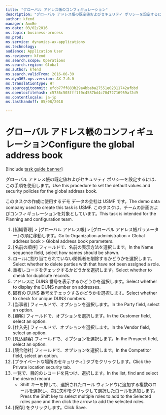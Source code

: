 ```yaml
--- 
title: "グローバル アドレス帳のコンフィギュレーション"
description: "グローバル アドレス帳の既定値およびセキュリティ ポリシーを設定するには、この手順を使用します。"
author: kfend
manager: AnnBe
ms.date: 03/02/2016
ms.topic: business-process
ms.prod: 
ms.service: dynamics-ax-applications
ms.technology: 
audience: Application User
ms.reviewer: kfend
ms.search.scope: Operations
ms.search.region: Global
ms.author: kfend
ms.search.validFrom: 2016-06-30
ms.dyn365.ops.version: AX 7.0.0
ms.translationtype: HT
ms.sourcegitcommit: efcb77ff883b29a4bbaba27551e02311742afbbd
ms.openlocfilehash: c5736c503fff1f0c4587bd4c70472716959af2d9
ms.contentlocale: ja-jp
ms.lasthandoff: 05/08/2018

---
```

# <a name="configure-the-global-address-book"></a><span data-ttu-id="6f5d2-103">グローバル アドレス帳のコンフィギュレーション</span><span class="sxs-lookup"><span data-stu-id="6f5d2-103">Configure the global address book</span></span>

[!include [task guide banner](../../includes/task-guide-banner.md)]

<span data-ttu-id="6f5d2-104">グローバル アドレス帳の既定値およびセキュリティ ポリシーを設定するには、この手順を使用します。</span><span class="sxs-lookup"><span data-stu-id="6f5d2-104">Use this procedure to set the default values and security policies for the global address book.</span></span> 

<span data-ttu-id="6f5d2-105">このタスクの作成に使用するデモ データの会社は USMF です。</span><span class="sxs-lookup"><span data-stu-id="6f5d2-105">The demo data company used to create this task is USMF.</span></span> <span data-ttu-id="6f5d2-106">このタスクは、チームの計画およびコンフィギュレーションを対象としています。</span><span class="sxs-lookup"><span data-stu-id="6f5d2-106">This task is intended for the Planning and configuration team.</span></span>

1. <span data-ttu-id="6f5d2-107">[組織管理] > [グローバル アドレス帳] > [グローバル アドレス帳パラメーター] の順に移動します。</span><span class="sxs-lookup"><span data-stu-id="6f5d2-107">Go to Organization administration > Global address book > Global address book parameters.</span></span>
2. <span data-ttu-id="6f5d2-108">[名前の順序] フィールドで、名前の表示方法を選択します。</span><span class="sxs-lookup"><span data-stu-id="6f5d2-108">In the Name sequence field, select how names should be shown.</span></span>
3. <span data-ttu-id="6f5d2-109">ロールに割り当てられていない関係者を削除するかどうかを選択します。</span><span class="sxs-lookup"><span data-stu-id="6f5d2-109">Select whether to delete parties with that have not been assigned a role.</span></span>
4. <span data-ttu-id="6f5d2-110">重複レコードをチェックするかどうかを選択します。</span><span class="sxs-lookup"><span data-stu-id="6f5d2-110">Select whether to check for duplicate records.</span></span>
5. <span data-ttu-id="6f5d2-111">アドレスに DUNS 番号を表示するかどうかを選択します。</span><span class="sxs-lookup"><span data-stu-id="6f5d2-111">Select whether to display the DUNS number on addresses.</span></span>
6. <span data-ttu-id="6f5d2-112">固有の DUNS 番号をチェックするかどうかを選択します。</span><span class="sxs-lookup"><span data-stu-id="6f5d2-112">Select whether to check for unique DUNS numbers.</span></span>
7. <span data-ttu-id="6f5d2-113">[当事者] フィールドで、オプションを選択します。</span><span class="sxs-lookup"><span data-stu-id="6f5d2-113">In the Party field, select an option.</span></span>
8. <span data-ttu-id="6f5d2-114">[顧客] フィールドで、オプションを選択します。</span><span class="sxs-lookup"><span data-stu-id="6f5d2-114">In the Customer field, select an option.</span></span>
9. <span data-ttu-id="6f5d2-115">[仕入先] フィールドで、オプションを選択します。</span><span class="sxs-lookup"><span data-stu-id="6f5d2-115">In the Vendor field, select an option.</span></span>
10. <span data-ttu-id="6f5d2-116">[見込顧客] フィールドで、オプションを選択します。</span><span class="sxs-lookup"><span data-stu-id="6f5d2-116">In the Prospect field, select an option.</span></span>
11. <span data-ttu-id="6f5d2-117">[競合他社] フィールドで、オプションを選択します。</span><span class="sxs-lookup"><span data-stu-id="6f5d2-117">In the Competitor field, select an option.</span></span>
12. <span data-ttu-id="6f5d2-118">[プライベートな場所のセキュリティ] タブをクリックします。</span><span class="sxs-lookup"><span data-stu-id="6f5d2-118">Click the Private location security tab.</span></span>
13. <span data-ttu-id="6f5d2-119">一覧で、目的のレコードを見つけ、選択します。</span><span class="sxs-lookup"><span data-stu-id="6f5d2-119">In the list, find and select the desired record.</span></span>
    * <span data-ttu-id="6f5d2-120">Shift キーを押して、選択されたロール ウィンドウに追加する複数のロールを選択し、次に矢印をクリックして選択したロールを追加します。</span><span class="sxs-lookup"><span data-stu-id="6f5d2-120">Press the Shift key to select multiple roles to add to the Selected roles pane and then click the arrow to add the selected roles.</span></span>  
14. <span data-ttu-id="6f5d2-121">[保存] をクリックします。</span><span class="sxs-lookup"><span data-stu-id="6f5d2-121">Click Save.</span></span>


